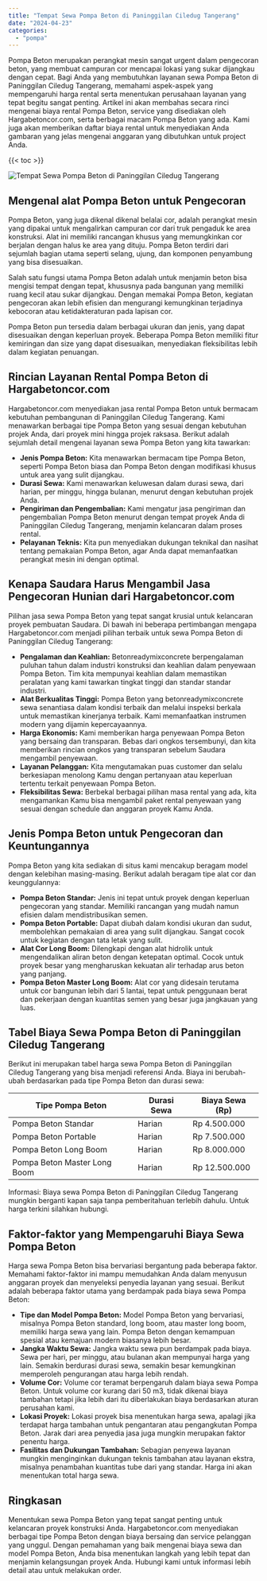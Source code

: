 ```yaml
---
title: "Tempat Sewa Pompa Beton di Paninggilan Ciledug Tangerang"
date: "2024-04-23"
categories: 
  - "pompa"
---
```




Pompa Beton merupakan perangkat mesin sangat urgent dalam pengecoran beton, yang membuat campuran cor mencapai lokasi yang sukar dijangkau dengan cepat. Bagi Anda yang membutuhkan layanan sewa Pompa Beton di Paninggilan Ciledug Tangerang, memahami aspek-aspek yang mempengaruhi harga rental serta menentukan perusahaan layanan yang tepat begitu sangat penting. Artikel ini akan membahas secara rinci mengenai biaya rental Pompa Beton, service yang disediakan oleh Hargabetoncor.com, serta berbagai macam Pompa Beton yang ada. Kami juga akan memberikan daftar biaya rental untuk menyediakan Anda gambaran yang jelas mengenai anggaran yang dibutuhkan untuk project Anda.

{{< toc >}}

![Tempat Sewa Pompa Beton di Paninggilan Ciledug Tangerang](https://hargareadymixid.github.io/pompa/concrete-pump%20(9).png)

## Mengenal alat Pompa Beton untuk Pengecoran

Pompa Beton, yang juga dikenal dikenal belalai cor, adalah perangkat mesin yang dipakai untuk mengalirkan campuran cor dari truk pengaduk ke area konstruksi. Alat ini memiliki rancangan khusus yang memungkinkan cor berjalan dengan halus ke area yang dituju. Pompa Beton terdiri dari sejumlah bagian utama seperti selang, ujung, dan komponen penyambung yang bisa disesuaikan.

Salah satu fungsi utama Pompa Beton adalah untuk menjamin beton bisa mengisi tempat dengan tepat, khususnya pada bangunan yang memiliki ruang kecil atau sukar dijangkau. Dengan memakai Pompa Beton, kegiatan pengecoran akan lebih efisien dan mengurangi kemungkinan terjadinya kebocoran atau ketidakteraturan pada lapisan cor.

Pompa Beton pun tersedia dalam berbagai ukuran dan jenis, yang dapat disesuaikan dengan keperluan proyek. Beberapa Pompa Beton memiliki fitur kemiringan dan size yang dapat disesuaikan, menyediakan fleksibilitas lebih dalam kegiatan penuangan.

## Rincian Layanan Rental Pompa Beton di Hargabetoncor.com

Hargabetoncor.com menyediakan jasa rental Pompa Beton untuk bermacam kebutuhan pembangunan di Paninggilan Ciledug Tangerang. Kami menawarkan berbagai tipe Pompa Beton yang sesuai dengan kebutuhan projek Anda, dari proyek mini hingga projek raksasa. Berikut adalah sejumlah detail mengenai layanan sewa Pompa Beton yang kita tawarkan:

- **Jenis Pompa Beton:** Kita menawarkan bermacam tipe Pompa Beton, seperti Pompa Beton biasa dan Pompa Beton dengan modifikasi khusus untuk area yang sulit dijangkau.
- **Durasi Sewa:** Kami menawarkan keluwesan dalam durasi sewa, dari harian, per minggu, hingga bulanan, menurut dengan kebutuhan projek Anda.
- **Pengiriman dan Pengembalian:** Kami mengatur jasa pengiriman dan pengembalian Pompa Beton menurut dengan tempat proyek Anda di Paninggilan Ciledug Tangerang, menjamin kelancaran dalam proses rental.
- **Pelayanan Teknis:** Kita pun menyediakan dukungan teknikal dan nasihat tentang pemakaian Pompa Beton, agar Anda dapat memanfaatkan perangkat mesin ini dengan optimal.

## Kenapa Saudara Harus Mengambil Jasa Pengecoran Hunian dari Hargabetoncor.com

Pilihan jasa sewa Pompa Beton yang tepat sangat krusial untuk kelancaran proyek pembuatan Saudara. Di bawah ini beberapa pertimbangan mengapa Hargabetoncor.com menjadi pilihan terbaik untuk sewa Pompa Beton di Paninggilan Ciledug Tangerang:

- **Pengalaman dan Keahlian:** Betonreadymixconcrete berpengalaman puluhan tahun dalam industri konstruksi dan keahlian dalam penyewaan Pompa Beton. Tim kita mempunyai keahlian dalam memastikan peralatan yang kami tawarkan tingkat tinggi dan standar standar industri.
- **Alat Berkualitas Tinggi:** Pompa Beton yang betonreadymixconcrete sewa senantiasa dalam kondisi terbaik dan melalui inspeksi berkala untuk memastikan kinerjanya terbaik. Kami memanfaatkan instrumen modern yang dijamin kepercayaannya.
- **Harga Ekonomis:** Kami memberikan harga penyewaan Pompa Beton yang bersaing dan transparan. Bebas dari ongkos tersembunyi, dan kita memberikan rincian ongkos yang transparan sebelum Saudara mengambil penyewaan.
- **Layanan Pelanggan:** Kita mengutamakan puas customer dan selalu berkesiapan menolong Kamu dengan pertanyaan atau keperluan tertentu terkait penyewaan Pompa Beton.
- **Fleksibilitas Sewa:** Berbekal berbagai pilihan masa rental yang ada, kita mengamankan Kamu bisa mengambil paket rental penyewaan yang sesuai dengan schedule dan anggaran proyek Kamu Anda.

## Jenis Pompa Beton untuk Pengecoran dan Keuntungannya

Pompa Beton yang kita sediakan di situs kami mencakup beragam model dengan kelebihan masing-masing. Berikut adalah beragam tipe alat cor dan keunggulannya:

- **Pompa Beton Standar:** Jenis ini tepat untuk proyek dengan keperluan pengecoran yang standar. Memiliki rancangan yang mudah namun efisien dalam mendistribusikan semen.
- **Pompa Beton Portable:** Dapat diubah dalam kondisi ukuran dan sudut, membolehkan pemakaian di area yang sulit dijangkau. Sangat cocok untuk kegiatan dengan tata letak yang sulit.
- **Alat Cor Long Boom:** Dilengkapi dengan alat hidrolik untuk mengendalikan aliran beton dengan ketepatan optimal. Cocok untuk proyek besar yang mengharuskan kekuatan alir terhadap arus beton yang panjang.
- **Pompa Beton Master Long Boom:** Alat cor yang didesain terutama untuk cor bangunan lebih dari 5 lantai, tepat untuk penggunaan berat dan pekerjaan dengan kuantitas semen yang besar juga jangkauan yang luas.

## Tabel Biaya Sewa Pompa Beton di Paninggilan Ciledug Tangerang

Berikut ini merupakan tabel harga sewa Pompa Beton di Paninggilan Ciledug Tangerang yang bisa menjadi referensi Anda. Biaya ini berubah-ubah berdasarkan pada tipe Pompa Beton dan durasi sewa:

| Tipe Pompa Beton | Durasi Sewa | Biaya Sewa (Rp) |
| --- | --- | --- |
| Pompa Beton Standar | Harian | Rp 4.500.000 |
| Pompa Beton Portable | Harian | Rp 7.500.000 |
| Pompa Beton Long Boom | Harian | Rp 8.000.000 |
| Pompa Beton Master Long Boom | Harian | Rp 12.500.000 |

Informasi: Biaya sewa Pompa Beton di Paninggilan Ciledug Tangerang mungkin berganti kapan saja tanpa pemberitahuan terlebih dahulu. Untuk harga terkini silahkan hubungi.

## Faktor-faktor yang Mempengaruhi Biaya Sewa Pompa Beton

Harga sewa Pompa Beton bisa bervariasi bergantung pada beberapa faktor. Memahami faktor-faktor ini mampu memudahkan Anda dalam menyusun anggaran proyek dan menyeleksi penyedia layanan yang sesuai. Berikut adalah beberapa faktor utama yang berdampak pada biaya sewa Pompa Beton:

- **Tipe dan Model Pompa Beton:** Model Pompa Beton yang bervariasi, misalnya Pompa Beton standard, long boom, atau master long boom, memiliki harga sewa yang lain. Pompa Beton dengan kemampuan spesial atau kemajuan modern biasanya lebih besar.
- **Jangka Waktu Sewa:** Jangka waktu sewa pun berdampak pada biaya. Sewa per hari, per minggu, atau bulanan akan mempunyai harga yang lain. Semakin berdurasi durasi sewa, semakin besar kemungkinan memperoleh pengurangan atau harga lebih rendah.
- **Volume Cor:** Volume cor teramat berpengaruh dalam biaya sewa Pompa Beton. Untuk volume cor kurang dari 50 m3, tidak dikenai biaya tambahan tetapi jika lebih dari itu diberlakukan biaya berdasarkan aturan perusahan kami.
- **Lokasi Proyek:** Lokasi proyek bisa menentukan harga sewa, apalagi jika terdapat harga tambahan untuk pengantaran atau pengangkutan Pompa Beton. Jarak dari area penyedia jasa juga mungkin merupakan faktor penentu harga.
- **Fasilitas dan Dukungan Tambahan:** Sebagian penyewa layanan mungkin menginginkan dukungan teknis tambahan atau layanan ekstra, misalnya penambahan kuantitas tube dari yang standar. Harga ini akan menentukan total harga sewa.

## Ringkasan

Menentukan sewa Pompa Beton yang tepat sangat penting untuk kelancaran proyek konstruksi Anda. Hargabetoncor.com menyediakan berbagai tipe Pompa Beton dengan biaya bersaing dan service pelanggan yang unggul. Dengan pemahaman yang baik mengenai biaya sewa dan model Pompa Beton, Anda bisa menentukan langkah yang lebih tepat dan menjamin kelangsungan proyek Anda. Hubungi kami untuk informasi lebih detail atau untuk melakukan order.
